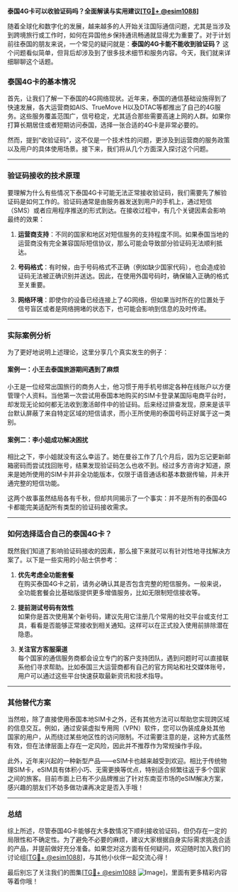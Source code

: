 **泰国4G卡可以收验证码吗？全面解读与实用建议[[TG💪+ @esim1088](https://t.me/s/esim1088)]**

随着全球化和数字化的发展，越来越多的人开始关注国际通信问题，尤其是当涉及到跨境旅行或工作时，如何在异国他乡保持通讯畅通就显得尤为重要了。对于计划前往泰国的朋友来说，一个常见的疑问就是：**泰国的4G卡能不能收到验证码？** 这个问题看似简单，但背后却涉及到了很多技术细节和服务内容。今天，我们就来详细聊聊这个话题。

### 泰国4G卡的基本情况

首先，让我们了解一下泰国的4G网络现状。近年来，泰国的通信基础设施得到了快速发展，各大运营商如AIS、TrueMove H以及DTAC等都推出了自己的4G服务。这些服务覆盖范围广，信号稳定，尤其适合那些需要高速上网的人群。如果你打算长期居住或者短期访问泰国，选择一张合适的4G卡是非常必要的。

然而，提到“收验证码”，这不仅是一个技术性的问题，更涉及到运营商的服务政策以及用户的具体使用场景。接下来，我们将从几个方面深入探讨这个问题。

---

### 验证码接收的技术原理

要理解为什么有些情况下泰国4G卡可能无法正常接收验证码，我们需要先了解验证码是如何工作的。验证码通常是由服务器发送到用户的手机上，通过短信（SMS）或者应用程序推送的形式到达。在接收过程中，有几个关键因素会影响最终的效果：

1. **运营商支持**：不同的国家和地区对短信服务的支持程度不同。如果泰国当地的运营商没有完全兼容国际短信协议，那么可能会导致部分验证码无法顺利抵达。
   
2. **号码格式**：有时候，由于号码格式不正确（例如缺少国家代码），也会造成验证码无法被正确识别并送达。因此，在使用外国号码时，确保输入正确的格式至关重要。

3. **网络环境**：即使你的设备已经连接上了4G网络，但如果当时所在的位置处于信号盲区或者是网络拥堵的状态下，也可能会影响到信息的及时传递。

---

### 实际案例分析

为了更好地说明上述理论，这里分享几个真实发生的例子：

#### 案例一：小王去泰国旅游期间遇到了麻烦
小王是一位经常出国旅行的商务人士，他习惯于用手机号绑定各种在线账户以方便管理个人资料。当他第一次尝试用泰国本地购买的SIM卡登录某国际电商平台时，却发现无论如何都无法收到激活邮件中的验证码。后来经过排查发现，原来是该平台默认屏蔽了来自特定区域的短信请求，而小王所使用的泰国号码正好属于这一类别。

#### 案例二：李小姐成功解决困扰
相比之下，李小姐就没有这么幸运了。她在曼谷工作了几个月后，因为忘记更新邮箱密码而尝试找回账号，结果发现验证码怎么也收不到。经过多方咨询才知道，原来是她所使用的SIM卡并非全功能版本，仅限于语音通话和基本数据传输，并未开通完整的短信功能。

这两个故事虽然结局各有千秋，但却共同揭示了一个事实：并不是所有的泰国4G卡都能完美适配所有类型的验证码接收需求。

---

### 如何选择适合自己的泰国4G卡？

既然我们知道了影响验证码接收的因素，那么接下来就可以有针对性地寻找解决方案了。以下是一些实用的小贴士供参考：

1. **优先考虑全功能套餐**  
   在购买泰国4G卡之前，请务必确认其是否包含完整的短信服务。一般来说，全功能套餐会比基础版提供更多增值服务，比如无限制短信接收等。

2. **提前测试号码有效性**  
   如果你是首次使用某个新号码，建议先用它注册几个常用的社交平台或支付工具，看看是否能够正常接收到相关通知。这样可以在正式投入使用前排除潜在隐患。

3. **关注官方客服渠道**  
   每个国家的通信服务商都会设立专门的客户支持团队，遇到问题时可以直接联系他们寻求帮助。比如泰国三大运营商都有自己的官方网站和社交媒体账号，用户可以通过这些平台快速获取最新资讯和技术指导。

---

### 其他替代方案

当然啦，除了直接使用泰国本地SIM卡之外，还有其他方法可以帮助您实现跨区域的信息交互。例如，通过安装虚拟专用网（VPN）软件，您可以伪装成身处其他国家的用户，从而绕过某些地区性的访问限制。不过需要注意的是，这种方式虽然有效，但在法律层面上存在一定风险，因此并不推荐作为常规操作手段。

此外，近年来兴起的一种新型产品——eSIM卡也越来越受到欢迎。相比于传统物理SIM卡，eSIM具有体积小巧、无需更换等优点，特别适合频繁往返于多个国家之间的旅客。目前市面上已有不少品牌推出了针对东南亚市场的eSIM解决方案，感兴趣的朋友们不妨多做功课再决定是否入手哦！

---

### 总结

综上所述，尽管泰国4G卡能够在大多数情况下顺利接收验证码，但仍存在一定的局限性和不确定性。为了避免不必要的麻烦，建议大家根据自身实际需求挑选合适的产品，并提前做好充分准备。如果您对这方面有任何疑问，欢迎随时加入我们的讨论组[[TG💪+ @esim1088](https://t.me/s/esim1088)]，与其他小伙伴一起交流心得！

最后别忘了关注我们的图集[[TG💪+ @esim1088](https://t.me/s/esim1088) ![Image](https://i.postimg.cc/4NQfJmqS/Snipaste-2025-05-13-00-14-12.png)]，里面有更多精彩内容等着你哦！